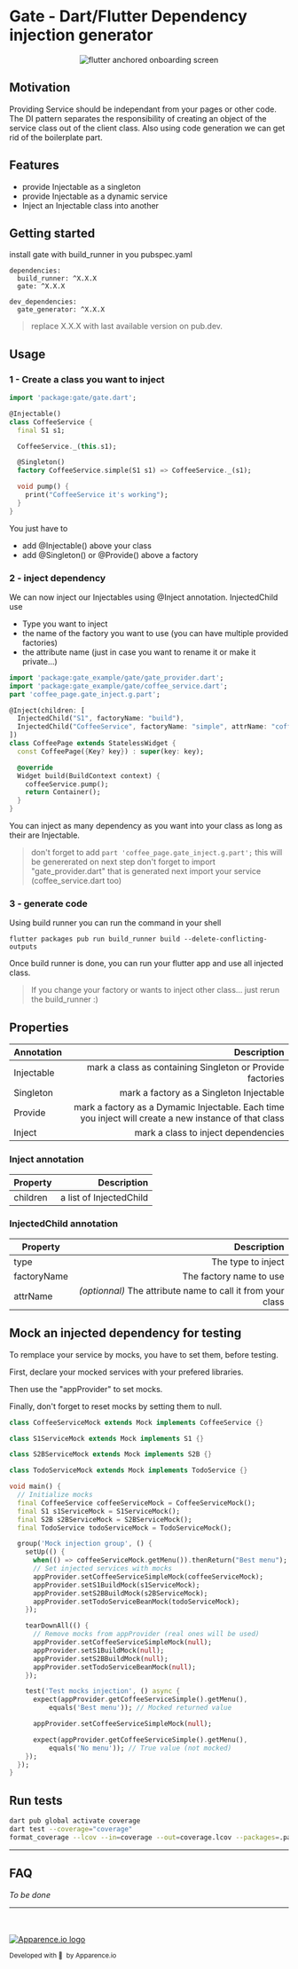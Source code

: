 # Gate - Dart/Flutter Dependency injection generator
 
<p align="center">
<img src="https://github.com/Apparence-io/gate/raw/master/packages/gate_generator/doc/images/cover.png" alt="flutter anchored onboarding screen" />
</p>

## Motivation
Providing Service should be independant from your pages or other code. 
The DI pattern separates the responsibility of creating an object of the service class out of the client class.
Also using code generation we can get rid of the boilerplate part. 

## Features
- provide Injectable as a singleton
- provide Injectable as a dynamic service
- Inject an Injectable class into another

## Getting started
install gate with build_runner in you pubspec.yaml 
```
dependencies:
  build_runner: ^X.X.X
  gate: ^X.X.X

dev_dependencies:
  gate_generator: ^X.X.X
```
> replace X.X.X with last available version on pub.dev.


## Usage

### 1 - Create a class you want to inject

```dart
import 'package:gate/gate.dart';

@Injectable()
class CoffeeService {
  final S1 s1;

  CoffeeService._(this.s1);

  @Singleton()
  factory CoffeeService.simple(S1 s1) => CoffeeService._(s1);

  void pump() {
    print("CoffeeService it's working");
  }
}
```

You just have to 
- add @Injectable() above your class
- add @Singleton() or @Provide() above a factory 

### 2 - inject dependency 

We can now inject our Injectables using @Inject annotation. 
InjectedChild use
- Type you want to inject
- the name of the factory you want to use (you can have multiple provided factories)
- the attribute name (just in case you want to rename it or make it private...)

```dart
import 'package:gate_example/gate/gate_provider.dart';
import 'package:gate_example/gate/coffee_service.dart';
part 'coffee_page.gate_inject.g.part';

@Inject(children: [
  InjectedChild("S1", factoryName: "build"),
  InjectedChild("CoffeeService", factoryName: "simple", attrName: "coffeeService"),
])
class CoffeePage extends StatelessWidget {
  const CoffeePage({Key? key}) : super(key: key);

  @override
  Widget build(BuildContext context) {
    coffeeService.pump();
    return Container();
  }
}
```
You can inject as many dependency as you want into your class as long as their are Injectable. 
> don't forget to add ```part 'coffee_page.gate_inject.g.part';``` 
> this will be genererated on next step
> don't forget to import "gate_provider.dart" that is generated next
> import your service (coffee_service.dart too)


### 3 - generate code
Using build runner you can run the command in your shell 
```shell
flutter packages pub run build_runner build --delete-conflicting-outputs
```

Once build runner is done, you can run your flutter app and use all injected class. 

> If you change your factory or wants to inject other class... just rerun the build_runner :)

## Properties
| Annotation   |      Description                                                     | 
|--------------|---------------------------------------------------------------------:|
| Injectable   |  mark a class as containing Singleton or Provide factories           | 
| Singleton    |  mark a factory as a Singleton Injectable                            | 
| Provide      |  mark a factory as a Dymamic Injectable. Each time you inject will create a new instance of that class           | 
| Inject    |  mark a class to inject dependencies                           | 


### Inject annotation
| Property        |      Description                                                     | 
|-----------------|---------------------------------------------------------------------:|
| children        |  a list of InjectedChild                                             | 


### InjectedChild annotation
| Property        |      Description                                                     | 
|-----------------|---------------------------------------------------------------------:|
| type            |  The type to inject                                                  | 
| factoryName     |  The factory name to use                                             | 
| attrName        |  *(optionnal)* The attribute name to call it from your class         | 


## Mock an injected dependency for testing
To remplace your service by mocks, you have to set them, before testing.


First, declare your mocked services with your prefered libraries.

Then use the "appProvider" to set mocks.

Finally, don't forget to reset mocks by setting them to null.


```dart
class CoffeeServiceMock extends Mock implements CoffeeService {}

class S1ServiceMock extends Mock implements S1 {}

class S2BServiceMock extends Mock implements S2B {}

class TodoServiceMock extends Mock implements TodoService {}

void main() {
  // Initialize mocks
  final CoffeeService coffeeServiceMock = CoffeeServiceMock();
  final S1 s1ServiceMock = S1ServiceMock();
  final S2B s2BServiceMock = S2BServiceMock();
  final TodoService todoServiceMock = TodoServiceMock();

  group('Mock injection group', () {
    setUp(() {
      when(() => coffeeServiceMock.getMenu()).thenReturn("Best menu");
      // Set injected services with mocks
      appProvider.setCoffeeServiceSimpleMock(coffeeServiceMock);
      appProvider.setS1BuildMock(s1ServiceMock);
      appProvider.setS2BBuildMock(s2BServiceMock);
      appProvider.setTodoServiceBeanMock(todoServiceMock);
    });

    tearDownAll(() {
      // Remove mocks from appProvider (real ones will be used)
      appProvider.setCoffeeServiceSimpleMock(null);
      appProvider.setS1BuildMock(null);
      appProvider.setS2BBuildMock(null);
      appProvider.setTodoServiceBeanMock(null);
    });

    test('Test mocks injection', () async {
      expect(appProvider.getCoffeeServiceSimple().getMenu(),
          equals('Best menu')); // Mocked returned value

      appProvider.setCoffeeServiceSimpleMock(null);

      expect(appProvider.getCoffeeServiceSimple().getMenu(),
          equals('No menu')); // True value (not mocked)
    });
  });
}
```

## Run tests
```bash
dart pub global activate coverage
dart test --coverage="coverage"
format_coverage --lcov --in=coverage --out=coverage.lcov --packages=.packages --report-on=lib
```

<hr/>

## FAQ
*To be done*

<hr/>
<br><br>
<a href="https://en.apparence.io"><img src="https://github.com/Apparence-io/bart/raw/master/.github/img/logo.png" alt="Apparence.io logo"></a>
<p><small>Developed with 💙 &nbsp;by Apparence.io</small></p>

